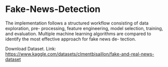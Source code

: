# Fake-News-Detection
The implementation follows a structured workflow consisting of data exploration, pre- processing, feature engineering, model selection, training, and evaluation. Multiple machine  learning algorithms are compared to identify the most effective approach for fake news de- tection.

 Download Dataset. Link: https://www.kaggle.com/datasets/clmentbisaillon/fake-and-real-news-dataset
